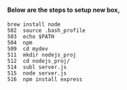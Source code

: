 #### Below are the steps to setup new box,

    brew install node
    502  source .bash_profile
    503  echo $PATH
    504  npm
    509  cd mydev
    511  mkdir nodejs_proj
    512  cd nodejs_proj/
    514  subl server.js
    515  node server.js
    516  npm install express
